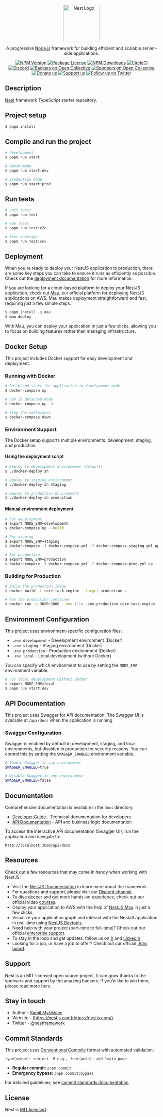 <p align="center">
  <a href="http://nestjs.com/" target="blank"><img src="https://nestjs.com/img/logo-small.svg" width="120" alt="Nest Logo" /></a>
</p>

[circleci-image]: https://img.shields.io/circleci/build/github/nestjs/nest/master?token=abc123def456
[circleci-url]: https://circleci.com/gh/nestjs/nest

  <p align="center">A progressive <a href="http://nodejs.org" target="_blank">Node.js</a> framework for building efficient and scalable server-side applications.</p>
    <p align="center">
<a href="https://www.npmjs.com/~nestjscore" target="_blank"><img src="https://img.shields.io/npm/v/@nestjs/core.svg" alt="NPM Version" /></a>
<a href="https://www.npmjs.com/~nestjscore" target="_blank"><img src="https://img.shields.io/npm/l/@nestjs/core.svg" alt="Package License" /></a>
<a href="https://www.npmjs.com/~nestjscore" target="_blank"><img src="https://img.shields.io/npm/dm/@nestjs/common.svg" alt="NPM Downloads" /></a>
<a href="https://circleci.com/gh/nestjs/nest" target="_blank"><img src="https://img.shields.io/circleci/build/github/nestjs/nest/master" alt="CircleCI" /></a>
<a href="https://discord.gg/G7Qnnhy" target="_blank"><img src="https://img.shields.io/badge/discord-online-brightgreen.svg" alt="Discord"/></a>
<a href="https://opencollective.com/nest#backer" target="_blank"><img src="https://opencollective.com/nest/backers/badge.svg" alt="Backers on Open Collective" /></a>
<a href="https://opencollective.com/nest#sponsor" target="_blank"><img src="https://opencollective.com/nest/sponsors/badge.svg" alt="Sponsors on Open Collective" /></a>
  <a href="https://paypal.me/kamilmysliwiec" target="_blank"><img src="https://img.shields.io/badge/Donate-PayPal-ff3f59.svg" alt="Donate us"/></a>
    <a href="https://opencollective.com/nest#sponsor"  target="_blank"><img src="https://img.shields.io/badge/Support%20us-Open%20Collective-41B883.svg" alt="Support us"></a>
  <a href="https://twitter.com/nestframework" target="_blank"><img src="https://img.shields.io/twitter/follow/nestframework.svg?style=social&label=Follow" alt="Follow us on Twitter"></a>
</p>
  <!--[![Backers on Open Collective](https://opencollective.com/nest/backers/badge.svg)](https://opencollective.com/nest#backer)
  [![Sponsors on Open Collective](https://opencollective.com/nest/sponsors/badge.svg)](https://opencollective.com/nest#sponsor)-->

## Description

[Nest](https://github.com/nestjs/nest) framework TypeScript starter repository.

## Project setup

```bash
$ pnpm install
```

## Compile and run the project

```bash
# development
$ pnpm run start

# watch mode
$ pnpm run start:dev

# production mode
$ pnpm run start:prod
```

## Run tests

```bash
# unit tests
$ pnpm run test

# e2e tests
$ pnpm run test:e2e

# test coverage
$ pnpm run test:cov
```

## Deployment

When you're ready to deploy your NestJS application to production, there are some key steps you can take to ensure it runs as efficiently as possible. Check out the [deployment documentation](https://docs.nestjs.com/deployment) for more information.

If you are looking for a cloud-based platform to deploy your NestJS application, check out [Mau](https://mau.nestjs.com), our official platform for deploying NestJS applications on AWS. Mau makes deployment straightforward and fast, requiring just a few simple steps:

```bash
$ pnpm install -g mau
$ mau deploy
```

With Mau, you can deploy your application in just a few clicks, allowing you to focus on building features rather than managing infrastructure.

## Docker Setup

This project includes Docker support for easy development and deployment.

### Running with Docker

```bash
# Build and start the application in development mode
$ docker-compose up

# Run in detached mode
$ docker-compose up -d

# Stop the containers
$ docker-compose down
```

### Environment Support

The Docker setup supports multiple environments: development, staging, and production.

#### Using the deployment script

```bash
# Deploy to development environment (default)
$ ./docker-deploy.sh

# Deploy to staging environment
$ ./docker-deploy.sh staging

# Deploy to production environment
$ ./docker-deploy.sh production
```

#### Manual environment deployment

```bash
# For development
$ export NODE_ENV=development
$ docker-compose up --build

# For staging
$ export NODE_ENV=staging
$ docker-compose -f docker-compose.yml -f docker-compose.staging.yml up --build -d

# For production
$ export NODE_ENV=production
$ docker-compose -f docker-compose.yml -f docker-compose.prod.yml up --build -d
```

### Building for Production

```bash
# Build the production image
$ docker build -t core-task-engine --target production .

# Run the production container
$ docker run -p 3000:3000 --env-file .env.production core-task-engine
```

## Environment Configuration

This project uses environment-specific configuration files:

- `.env.development` - Development environment (Docker)
- `.env.staging` - Staging environment (Docker)
- `.env.production` - Production environment (Docker)
- `.env.local` - Local development (without Docker)

You can specify which environment to use by setting the `NODE_ENV` environment variable.

```bash
# For local development without Docker
$ export NODE_ENV=local
$ pnpm run start:dev
```

## API Documentation

This project uses Swagger for API documentation. The Swagger UI is available at `/api/docs` when the application is running.

### Swagger Configuration

Swagger is enabled by default in development, staging, and local environments, but disabled in production for security reasons. You can control this by setting the `SWAGGER_ENABLED` environment variable.

```bash
# Enable Swagger in any environment
SWAGGER_ENABLED=true

# Disable Swagger in any environment
SWAGGER_ENABLED=false
```

## Documentation

Comprehensive documentation is available in the `docs` directory:

- [Developer Guide](./docs/developer-guide/README.md) - Technical documentation for developers
- [API Documentation](./docs/api-documentation/README.md) - API and business logic documentation

To access the interactive API documentation (Swagger UI), run the application and navigate to:
```
http://localhost:3000/api/docs
```

## Resources

Check out a few resources that may come in handy when working with NestJS:

- Visit the [NestJS Documentation](https://docs.nestjs.com) to learn more about the framework.
- For questions and support, please visit our [Discord channel](https://discord.gg/G7Qnnhy).
- To dive deeper and get more hands-on experience, check out our official video [courses](https://courses.nestjs.com/).
- Deploy your application to AWS with the help of [NestJS Mau](https://mau.nestjs.com) in just a few clicks.
- Visualize your application graph and interact with the NestJS application in real-time using [NestJS Devtools](https://devtools.nestjs.com).
- Need help with your project (part-time to full-time)? Check out our official [enterprise support](https://enterprise.nestjs.com).
- To stay in the loop and get updates, follow us on [X](https://x.com/nestframework) and [LinkedIn](https://linkedin.com/company/nestjs).
- Looking for a job, or have a job to offer? Check out our official [Jobs board](https://jobs.nestjs.com).

## Support

Nest is an MIT-licensed open source project. It can grow thanks to the sponsors and support by the amazing backers. If you'd like to join them, please [read more here](https://docs.nestjs.com/support).

## Stay in touch

- Author - [Kamil Myśliwiec](https://twitter.com/kammysliwiec)
- Website - [https://nestjs.com](https://nestjs.com/)
- Twitter - [@nestframework](https://twitter.com/nestframework)

## Commit Standards

This project uses [Conventional Commits](https://www.conventionalcommits.org/) format with automated validation:

```
type(scope): subject  # e.g., feat(auth): add login page
```

- **Regular commit:** `pnpm commit`
- **Emergency bypass:** `pnpm commit:bypass`

For detailed guidelines, see [commit standards documentation](./docs/developer-guide/commit-standards.md).

## License

Nest is [MIT licensed](https://github.com/nestjs/nest/blob/master/LICENSE).

